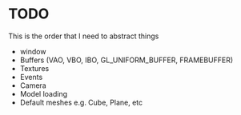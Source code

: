 # TODO

This is the order that I need to abstract things
- window
- Buffers (VAO, VBO, IBO, GL_UNIFORM_BUFFER, FRAMEBUFFER)
- Textures
- Events
- Camera
- Model loading
- Default meshes e.g. Cube, Plane, etc
